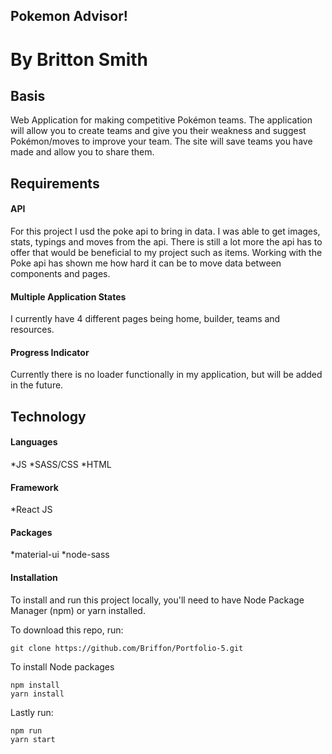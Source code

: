 ## Pokemon Advisor!

# By Britton Smith

## Basis

Web Application for making competitive Pokémon teams. The application will allow you to
create teams and give you their weakness and suggest Pokémon/moves to improve your team.
The site will save teams you have made and allow you to share them.

## Requirements

#### API

For this project I usd the poke api to bring in data. I was able to get images, stats, typings and moves from the api. There is still a lot more the api has to offer that would be beneficial to my project such as items. Working with the Poke api has shown me how hard it can be to move data between components and pages.

#### Multiple Application States

I currently have 4 different pages being home, builder, teams and resources.

#### Progress Indicator

Currently there is no loader functionally in my application, but will be added in the future.

## Technology

#### Languages

*JS
*SASS/CSS
\*HTML

#### Framework

\*React JS

#### Packages

*material-ui
*node-sass

#### Installation

To install and run this project locally, you'll need to have Node Package Manager (npm) or yarn installed.

To download this repo, run:

```
git clone https://github.com/Briffon/Portfolio-5.git
```

To install Node packages

```
npm install
yarn install
```

Lastly run:

```
npm run
yarn start
```

